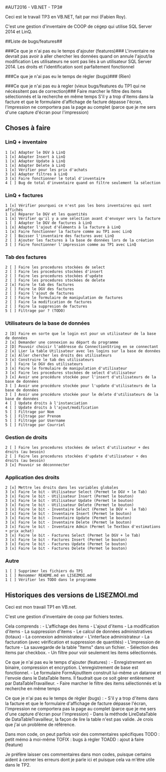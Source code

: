 ﻿#AUT2016 - VB.NET - TP3#

Ceci est le travail TP3 en VB.NET, fait par moi (Fabien Roy).

C'est une gestion d'inventaire de COOP de cégep qui utilise SQL Server 2014 et LinQ.

##Liste de bugs/features##

###Ce que je n'ai pas eu le temps d'ajouter (features)###
	L'inventaire ne devrait pas avoir à aller chercher les données quand on annule l'ajout/la modification
	Les utilisateurs ne sont pas liés à un utilisateur SQL Server 2014. Les droits et l'identification sont parfaitement fonctionnel

###Ce que je n'ai pas eu le temps de règler (bugs)###
	(Rien)

###Ce que je n'ai pas eu à regler (vieux bugs/features du TP1 qui ne nécéssitent pas de correction)###
	Faire marcher le filtre des items sélectionnés et la recherche en même temps
	S'il y a trop d'items dans la facture et que le formulaire d'affichage de facture dépasse l'écran, l'impression ne comportera pas la page au complet (parce que je me sers d'une capture d'écran pour l'impression)

## Choses à faire ##

### LinQ + inventaire ###

	1 [x] Adapter le DGV à LinQ
	1 [x] Adapter Insert à LinQ
	1 [x] Adapter Update à LinQ
	1 [x] Adapter Delete à LinQ
	1 [x] Vérifier pour les prix d'achats
	3 [x] Adapter filtres à LinQ
	3 [x] Faire fonctionner le total d'inventaire
	4 [ ] Bug de total d'inventaire quand on filtre seulement la sélection

### LinQ + factures ###

	1 [x] Vérifier pourquoi ce n'est pas les bons inventaires qui sont affichés
	1 [x] Réparer le DGV et les quantités
	1 [x] Vérifier qu'il y a une sélection avant d'envoyer vers la facture
	1 [ ] Adapter le DGV de factures à LinQ
	1 [x] Adapter l'ajout d'éléments à la facture à LinQ
	1 [x] Faire fonctionner la facture comme au TP1 avec LinQ
	2 [ ] Baisser l'inventaire des factures avec LinQ
	2 [ ] Ajouter les factures à la base de données lors de la création
	3 [ ] Faire fonctionner l'impression comme au TP1 avec LinQ

### Tab des factures ###
	
	2 [ ] Faire les procedures stockées de select
	2 [ ] Faire les procedures stockées d'insert
	2 [ ] Faire les procedures stockées d'update
	2 [ ] Faire les procedures stockées de delete
	2 [x] Faire le tab des factures
	2 [ ] Faire le DGV des factures
	2 [ ] Faire l'ajout de factures
	2 [ ] Faire le formulaire de manipulation de factures
	2 [ ] Faire la modification de factures
	2 [ ] Faire la suppresion de factures
	5 [ ] Filtrage par ? (TODO)

### Utilisateurs de la base de données ###

	2 [D] Faire en sorte que le login est pour un utilisateur de la base de données
	2 [x] Demander une connexion au départ du programme
	2 [D] Pouvoir choisir l'addresse du ConnectionString en se connectant
	2 [x] Lier la table Utilisateur avec les logins sur la base de données
	2 [x] Aller chercher les droits des utilisateurs
	3 [x] Construire le tab des utilisateurs
	3 [ ] Faire le DGV des utilisateurs
	3 [x] Faire le formulaire de manipulation d'utilisateur
	3 [x] Faire les procedures stockées de select d'utilisateur
	3 [x] Avoir une procédure stockée pour l'insert d'utilisateurs de la base de données
	3 [ ] Avoir une procédure stockée pour l'update d'utilisateurs de la base de données
	3 [ ] Avoir une procédure stockée pour le delete d'utilisateurs de la base de données
	4 [ ] Update droits à l'instanciation
	4 [ ] Update droits à l'ajout/modification
	5 [ ] Filtrage par Nom
	5 [ ] Filtrage par Prenom
	5 [ ] Filtrage par Username
	5 [ ] Filtrage par Courriel

### Gestion de droits ###

	2 [ ] Faire les procedures stockées de select d'utilisateur + des droits (au besoin)
	2 [ ] Faire les procedures stockées d'update d'utilisateur + des droits (au besoin)
	3 [x] Pouvoir se déconnnecter

### Application des droits ###

	2 [x] Mettre les droits dans les variables globales
	3 [x] Faire le bit - Utilisateur Select (Permet le DGV + le Tab)
	3 [x] Faire le bit - Utilisateur Insert (Permet le bouton)
	3 [x] Faire le bit - Utilisateur Update (Permet le bouton)
	3 [x] Faire le bit - Utilisateur Delete (Permet le bouton)
	3 [x] Faire le bit - Inventaire Select (Permet le DGV +  le Tab)
	3 [x] Faire le bit - Inventaire Insert (Permet le bouton)
	3 [x] Faire le bit - Inventaire Update (Permet le bouton)
	3 [x] Faire le bit - Inventaire Delete (Permet le bouton)
	3 [x] Faire le bit - Inventaire Admin (Permet le Textbox d'estimations + prix achat)
	3 [x] Faire le bit - Factures Select (Permet le DGV + le Tab)
	3 [x] Faire le bit - Factures Insert (Permet le bouton)
	3 [x] Faire le bit - Factures Update (Permet le bouton)
	3 [x] Faire le bit - Factures Delete (Permet le bouton)

### Autre ###
	
	1 [ ] Supprimer les fichiers du TP1
	1 [ ] Renommer README.md en LISEZMOI.md
	1 [ ] Vérifier les TODO dans le programme

## Historiques des versions de LISEZMOI.md ##

Ceci est mon travail TP1 en VB.net.

C'est une gestion d'inventaire de coop par fichiers textes.

Cela comprends :
	- L'affichage des items
	- L'ajout d'items
	- La modification d'items
	- La suppression d'items
	- Le calcul de données administratives (totaux)
	- La connexion administrateur
	- L'interface administrateur
	- La facturation (avec vérification et suppression de quantités)
	- L'impression de facture
	- La sauvegarde de la table "Items" dans un fichier.
	- Sélection des items par checkbox.
	- Un filtre pour voir seulement les items sélectionnés.

Ce que je n'ai pas eu le temps d'ajouter (features) : 
	- Enregistrement en binaire, compression et encryption. L'enregistrement de base est fonctionnel.
	- Le formulaire FormAjoutItem construit lui-même un datarow et l'envoie dans le DataTable Items. Il faudrait que ce soit gèrer entièrement par DataTableTravailleur.
	- Faire marcher le filtre des items sélectionnés et la recherche en même temps

Ce que je n'ai pas eu le temps de règler (bugs) : 
	- S'il y a trop d'items dans la facture et que le formulaire d'affichage de facture dépasse l'écran, l'impression ne comportera pas la page au complet (parce que je me sers d'une capture d'écran pour l'impression)
	- Dans la méthode LireDataTable de DataTableTravailleur, la façon de lire la table n'est pas valide. Je crois que j'ai un problème de référence.

Dans mon code, on peut parfois voir des commentaires spécifiques
	TODO : petit mémo à moi-même
	TOFIX : bugs à règler
	TOADD : ajout à faire (feature)

Je préfère laisser ces commentaires dans mon codes, puisque certains aident à cerner les erreurs dont je parle ici et puisque cela va m'être utile dans le TP2.